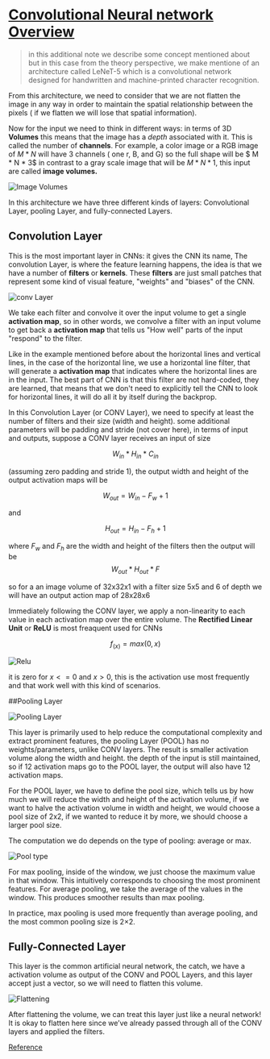 # [Convolutional Neural network Overview](https://pythonmachinelearning.pro/introduction-to-convolutional-neural-networks-for-vision-tasks/)

> in this additional note we describe some concept mentioned about but in this case from the theory perspective, we make mentione of an architecture called LeNeT-5 which is a convolutional network designed for handwritten and machine-printed character recognition.

From this architecture, we need to consider that we are not flatten the image in any way in order to maintain the spatial relationship between the pixels ( if we flatten we will lose that spatial information).

Now for the input we need to think in different ways: in terms of 3D **Volumes** this means that the image has a *depth* associated with it. This is called the number of  **channels**. For example, a color image or a RGB image of $M * N$ will have 3 channels ( one r, B, and G) so the full shape will be $ M * N * 3$ in contrast to a gray scale image that will be $M * N * 1$, this input are called **image volumes.**

![Image Volumes](../images/image_volumes.png)


In this architecture we have three different kinds of layers: Convolutional Layer, pooling Layer, and fully-connected Layers.

## Convolution Layer

This is the most important layer in CNNs: it gives the CNN its name, The convolution Layer, is where the feature learning happens, the idea is that we have a number of **filters** or **kernels**. These **filters** are just small patches that represent some kind of visual feature, "weights" and "biases" of the CNN.

![conv Layer](../images/CONV-Layer.png)

We take each filter and convolve it over the input volume to get a single **activation map**, so in other words, we convolve a filter with an input volume to get back a **activation map** that tells us "How well" parts of the input "respond" to the filter.

Like in the example mentioned before about the horizontal lines and vertical lines, in the case of the horizontal line, we use a horizontal line filter, that will generate a **activation map** that indicates where the horizontal lines are in the input. The best part of CNN is that this filter are not hard-coded, they are learned, that means that we don't need to explicitly tell the CNN to look for horizontal lines, it will do all it by itself during the backprop.

In this Convolution Layer (or CONV Layer), we need to specify at least the number of filters and their size (width and height). some additional parameters will be padding and stride (not cover here), in terms of input and outputs, suppose a CONV layer  receives an input of size 

$$
W_{in} * H_{in} * C_{in} 
$$ 

(assuming zero padding and stride 1), the output width and height of the output activation maps will be 

$$ 
W_{out} = W_{in} - F_{w} + 1
$$ 

and 

$$
H_{out} = H_{in} - F_{h} + 1
$$ 

where $F_w$ and $F_h$ are the width and height of the filters then the output will be 
$$
W_{out} * H_{out} * F
$$

so for a an image volume of 32x32x1 with a filter size 5x5 and 6 of depth we will have an output action map of 28x28x6

Immediately following the CONV layer, we apply a non-linearity to each value in each activation map over the entire volume. The **Rectified Linear Unit** or **ReLU** is most freaquent  used for CNNs

$$
f_{(x)} = max(0,x)
$$

![Relu](../images/relu.png)

it is zero for $x<=0$ and $x>0$, this is the activation use most frequently and that work well with this kind of scenarios.

##Pooling Layer

![Pooling Layer](../images/Pooling_layer.png)

This layer is primarily used to help reduce the computational complexity and extract prominent features, the pooling Layer (POOL) has no weights/parameters, unlike CONV layers. The result is smaller activation volume along the width and height. the depth of the input is still maintained, so if 12 activation maps go to the POOL layer, the output will also have 12 activation maps.

For the POOL layer, we have to define the pool size, which tells us by how much we will reduce the width and height of the activation volume, if we want to halve the activation volume in width and height, we would choose a pool size of 2x2, if we wanted to reduce it by more, we should choose a larger pool size.

The computation we do depends on the type of pooling: average or max.

![Pool type](../images/Pooling-Types.png)

For max pooling, inside of the window, we just choose the maximum value in that window. This intuitively corresponds to choosing the most prominent features. For average pooling, we take the average of the values in the window. This produces smoother results than max pooling.

In practice, max pooling is used more frequently than average pooling, and the most common pooling size is 2×2.

## Fully-Connected Layer

This layer is the common artificial neural network, the catch, we have a activation volume as output of the CONV and POOL Layers, and this layer accept just a vector, so we will need to flatten this volume.

![Flattening](../images/Flattenin.png) 

After flattening the volume, we can treat this layer just like a neural network! It is okay to flatten here since we’ve already passed through all of the CONV layers and applied the filters.


[Reference](https://pythonmachinelearning.pro/introduction-to-convolutional-neural-networks-for-vision-tasks/)